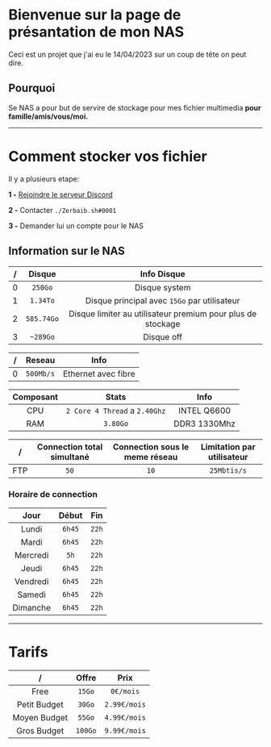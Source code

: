 # Bienvenue sur la page de présantation de mon NAS
Ceci est un projet que j'ai eu le 14/04/2023 sur un coup de tête on peut dire.

## Pourquoi
Se NAS a pour but de servire de stockage pour mes fichier multimedia **pour famille/amis/vous/moi.**

---
# Comment stocker vos fichier
Il y a plusieurs etape:

 **1 -** [Rejoindre le serveur Discord](https://discord.gg/ESzHqadj5J)
 
 **2 -** Contacter ``./Zerbaib.sh#0001``
 
 **3 -** Demander lui un compte pour le NAS

## Information sur le NAS
| / | Disque | Info Disque |
|:----------:|:-------------:|:------:|
| 0 | ``250Go`` | Disque system |
| 1 | ``1.34To`` | Disque principal avec ``15Go`` par utilisateur |
| 2 | ``585.74Go`` | Disque limiter au utilisateur premium pour plus de stockage |
| 3 | ``~289Go`` | Disque off |

| / | Reseau | Info |
|:----------:|:-------------:|:------:|
| 0 | ``500Mb/s`` | Ethernet avec fibre |

| Composant | Stats | Info |
|:----------:|:-------------:|:------:|
| CPU | ``2 Core 4 Thread`` a ``2.40Ghz`` | INTEL Q6600 |
| RAM | ``3.80Go`` | DDR3 1330Mhz |

| / | Connection total simultané | Connection sous le meme réseau | Limitation par utilisateur |
|:----------:|:-------------:|:-------------:|:------:|
| FTP | ``50`` | ``10`` | ``25Mbtis/s`` |

### Horaire de connection
| Jour | Début | Fin |
|:----------:|:-------------:|:------:|
| Lundi | ``6h45`` | ``22h`` |
| Mardi | ``6h45`` | ``22h`` |
| Mercredi | ``5h`` | ``22h`` |
| Jeudi | ``6h45`` | ``22h`` |
| Vendredi | ``6h45`` | ``22h`` |
| Samedi | ``6h45`` | ``22h`` |
| Dimanche | ``6h45`` | ``22h`` |


---
# Tarifs
| / | Offre | Prix |
|:----------:|:-------------:|:------:|
| Free | ``15Go`` | ``0€/mois`` |
| Petit Budget | ``30Go`` | ``2.99€/mois`` |
| Moyen Budget | ``55Go`` | ``4.99€/mois`` |
| Gros Budget | ``100Go`` | ``9.99€/mois`` |
